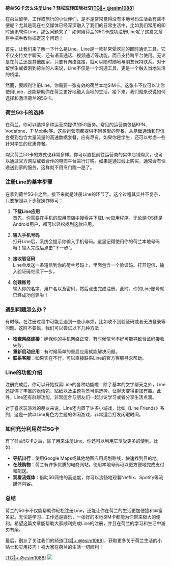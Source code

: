 **荷兰5G卡怎么注册Line？轻松玩转国际社交[[TG💪+ @esim1088](https://t.me/s/esim1088)]**

在荷兰留学、工作或旅行的小伙伴们，是不是常常觉得没有本地号码生活会有些不便呢？尤其是现在社交媒体已经深深融入了我们的日常生活中，比如我们常用的即时通讯软件Line。那么问题来了：如何用荷兰的5G卡成功注册Line呢？这篇文章将手把手教你搞定这个问题！

首先，让我们来了解一下什么是Line。Line是一款非常受欢迎的即时通讯工具，它不仅支持文字聊天，还有语音通话、视频通话等功能，而且支持跨平台使用。无论是在荷兰还是其他国家，只要有网络连接，就可以随时随地与朋友保持联系。对于留学生或者刚到荷兰的人来说，Line不仅是一个沟通工具，更是一个融入当地生活的桥梁。

然而，要顺利注册Line，你需要一张有效的荷兰本地SIM卡。这张卡不仅可以让你使用Line，还能帮助你在荷兰更好地融入当地的生活。接下来，我们就来说说如何选择和激活荷兰的5G卡。

### 荷兰5G卡的选择

在荷兰，你可以选择多种运营商提供的5G服务。常见的运营商包括KPN、Vodafone、T-Mobile等。这些运营商都提供不同类型的套餐，从基础通话和短信套餐到包含大量流量的高速数据套餐，应有尽有。如果你是学生，还可以考虑一些针对学生的优惠套餐。

购买荷兰5G卡的方式也非常多样。你可以直接前往运营商的实体店铺购买，也可以通过官方网站或者合作的电商平台进行订购。如果是通过线上购买，通常会有快递送到家的服务，这样就不用专门跑一趟了。

### 注册Line的基本步骤

在拿到荷兰5G卡之后，接下来就是注册Line的环节了。这个过程其实并不复杂，只要按照以下步骤操作即可：

1. **下载Line应用**  
   首先，你需要在手机的应用商店中搜索并下载Line应用程序。无论是iOS还是Android用户，都可以轻松找到这款应用。

2. **输入手机号码**  
   打开Line后，系统会提示你输入手机号码。这里记得使用你的荷兰本地号码哦！输入完成后点击“下一步”。

3. **接收验证码**  
   Line会发送一条短信到你的荷兰号码上，里面包含一个验证码。打开短信，输入验证码继续下一步。

4. **创建账号**  
   输入你的名字、用户名以及密码，然后点击完成注册。此时，你的Line账号就已经成功创建啦！

### 遇到问题怎么办？

有时候，在注册过程中可能会遇到一些小麻烦，比如收不到验证码或者无法登录等问题。这时不要慌，我们可以尝试以下几种方法：

- **检查网络连接**：确保你的手机网络正常，有时候信号不好可能导致验证码接收失败。
- **重新启动应用**：有时候简单的重启应用就能解决问题。
- **联系客服**：如果实在不行，可以直接联系Line的官方客服寻求帮助。

### Line的功能介绍

注册完成后，你可以开始探索Line的各种功能啦！除了基本的文字聊天之外，Line还提供了丰富的表情包、贴纸以及主题背景可供选择，让聊天变得更加有趣。此外，Line还有群聊功能，非常适合与朋友们一起讨论学习或者分享生活点滴。

对于喜欢玩游戏的朋友来说，Line还内置了许多小游戏，比如《Line Friends》系列，这是一款以Line角色为主题的休闲游戏，非常适合打发闲暇时间。

### 如何充分利用荷兰5G卡

有了荷兰5G卡之后，除了用来注册Line，你还可以利用它享受更多的便利。比如：

- **导航出行**：使用Google Maps或其他地图应用规划路线，快速找到目的地。
- **在线购物**：荷兰有许多优质的电商网站，使用本地号码可以更方便地完成支付和配送。
- **观看流媒体**：借助5G网络的高速度，你可以流畅地观看Netflix、Spotify等流媒体内容。

### 总结

荷兰的5G卡不仅能帮助你轻松注册Line，还能让你在荷兰的生活更加便捷和丰富多彩。无论是学习、工作还是娱乐，一张好的本地SIM卡都能为你带来极大的便利。希望这篇文章能帮助大家顺利完成Line的注册，并且在荷兰的学习和生活中游刃有余。

最后，别忘了关注我们的频道[[TG💪+ @esim1088](https://t.me/s/esim1088)]，获取更多关于荷兰生活的小贴士和实用技巧！祝大家在荷兰的生活一切顺利！

[[TG💪+ @esim1088](https://t.me/s/esim1088)] ![](https://i.postimg.cc/4NQfJmqS/Snipaste-2025-05-13-00-14-12.png)